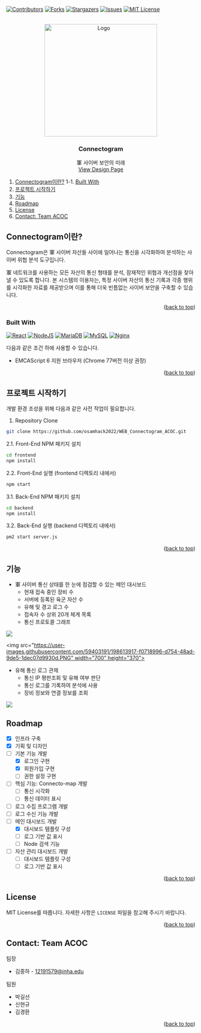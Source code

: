 
<a name="readme-top"></a>

[![Contributors][contributors-shield]][contributors-url]
[![Forks][forks-shield]][forks-url]
[![Stargazers][stars-shield]][stars-url]
[![Issues][issues-shield]][issues-url]
[![MIT License][license-shield]][license-url]

<!-- PROJECT LOGO -->
<br />
<div align="center">
  <a href="https://github.com/osamhack2022/WEB_Connectogram_ACOC">
    <img src="https://godbell.kr/content/images/2022/10/logo.JPG" alt="Logo" width="300" height="300">
  </a>

<h3 align="center">Connectogram</h3>

  <p align="center">
    軍 사이버 보안의 미래
    <br />
    <a href="https://www.figma.com/file/w4HFPuxqQCViAglWjtuOTC/Connectogram?node-id=179%3A740">View Design Page</a>
  </p>
</div>

<!-- TABLE OF CONTENTS -->
1. [Connectogram이란?](#connectogram이란?)
	1-1.  [Built With](#built-with)
3. [프로젝트 시작하기](#프로젝트-시작하기)
4. [기능](#기능)
5. [Roadmap](#roadmap)
6. [License](#license)
7. [Contact: Team ACOC](#contact--team-acoc)



<!-- ABOUT THE PROJECT -->
## Connectogram이란?

Connectogram은 軍 사이버 자산들 사이에 일어나는 통신을 시각화하여 분석하는 사이버 위협 분석 도구입니다. 

軍 네트워크를 사용하는 모든 자산의 통신 형태를 분석, 잠재적인 위협과 개선점을 찾아낼 수 있도록 합니다. 본 시스템의 이용자는, 특정 사이버 자산의 통신 기록과 각종 행위를 시각화한 자료를 제공받으며 이를 통해 더욱 빈틈없는 사이버 보안을 구축할 수 있습니다.

<p align="right">(<a href="#readme-top">back to top</a>)</p>

### Built With
 [![React][React.js]][React-url]
 [![NodeJS][Node.js]][Node-url]
 [![MariaDB][MariaDB]][MariaDB-url]
 [![MySQL][MySQL]][MySQL-url]
 [![Nginx][Nginx]][Nginx-url]
 
 다음과 같은 조건 하에 사용할 수 있습니다.
 - EMCAScript 6 지원 브라우저 (Chrome 77버전 이상 권장)

<p align="right">(<a href="#readme-top">back to top</a>)</p>



<!-- GETTING STARTED -->
## 프로젝트 시작하기

개발 환경 조성을 위해 다음과 같은 사전 작업이 필요합니다.
 1. Repository Clone
   ```sh
   git clone https://github.com/osamhack2022/WEB_Connectogram_ACOC.git
   ```
2.1. Front-End NPM 패키지 설치
   ```sh
   cd frontend
   npm install
   ```
2.2. Front-End 실행 (frontend 디렉토리 내에서)
   ```sh
   npm start
   ```
3.1. Back-End NPM 패키지 설치
   ```sh
   cd backend
   npm install
   ```
3.2. Back-End 실행 (backend 디렉토리 내에서)
   ```sh
   pm2 start server.js
   ```

<p align="right">(<a href="#readme-top">back to top</a>)</p>

<!-- USAGE EXAMPLES -->
## 기능



* 軍 사이버 통신 상태를 한 눈에 점검할 수 있는 메인 대시보드
	* 현재 접속 중인 장비 수
	* 서버에 등록된 육군 자산 수
	* 유해 및 경고 로그 수
	* 접속자 수 상위 20개 체계 목록
	* 통신 프로토콜 그래프

<img src="https://godbell.kr/content/images/2022/10/Screenshot_20221018-151500_Chrome.jpg">


<img src="https://user-images.githubusercontent.com/59403191/198613917-f0718996-d754-48ad-9de5-1dec07d9930d.PNG" width="700" height="370">

* 유해 통신 로그 관제
	* 통신 IP 평판조회 및 유해 여부 판단
	* 통신 로그를 기록하여 분석에 사용
	* 장비 정보와 연결 정보를 조회

<img src="https://godbell.kr/content/images/2022/10/0cc5ad22-fdf1-4cd6-8380-8368bab480e1.png">


<!-- ROADMAP -->
## Roadmap

- [x] 인프라 구축
- [x] 기획 및 디자인
- [ ] 기본 기능 개발
	- [x] 로그인 구현
	- [x] 회원가입 구현
	- [ ] 권한 설정 구현
- [ ] 핵심 기능: Connecto-map 개발
	- [ ] 통신 시각화
	- [ ] 통신 데이터 표시
- [ ] 로그 수집 프로그램 개발
- [ ] 로그 수신 기능 개발
- [ ] 메인 대시보드 개발
	- [x] 대시보드 템플릿 구성
	- [ ] 로그 기반 값 표시
	- [ ] Node 검색 기능
- [ ] 자산 관리 대시보드 개발
	- [ ] 대시보드 템플릿 구성
	- [ ] 로그 기반 값 표시

<p align="right">(<a href="#readme-top">back to top</a>)</p>

<!-- LICENSE -->
## License

MIT License를 따릅니다. 자세한 사항은 `LICENSE` 파일을 참고해 주시기 바랍니다. 

<p align="right">(<a href="#readme-top">back to top</a>)</p>

<!-- CONTACT -->
## Contact: Team ACOC
팀장 
- 김종하 - 12191579@inha.edu

팀원
- 박길선
- 신현규
- 김경환

<p align="right">(<a href="#readme-top">back to top</a>)</p>

<!-- MARKDOWN LINKS & IMAGES -->
<!-- https://www.markdownguide.org/basic-syntax/#reference-style-links -->
[contributors-shield]: https://img.shields.io/github/contributors/osamhack2022/WEB_Connectogram_ACOC.svg?style=for-the-badge
[contributors-url]: https://github.com/osamhack2022/WEB_Connectogram_ACOC/graphs/contributors
[forks-shield]: https://img.shields.io/github/forks/osamhack2022/WEB_Connectogram_ACOC.svg?style=for-the-badge
[forks-url]: https://github.com/osamhack2022/WEB_Connectogram_ACOC/network/members
[stars-shield]: https://img.shields.io/github/stars/osamhack2022/WEB_Connectogram_ACOC.svg?style=for-the-badge
[stars-url]: https://github.com/osamhack2022/WEB_Connectogram_ACOC/stargazers
[issues-shield]: https://img.shields.io/github/issues/osamhack2022/WEB_Connectogram_ACOC.svg?style=for-the-badge
[issues-url]: https://github.com/osamhack2022/WEB_Connectogram_ACOC/issues
[license-shield]: https://img.shields.io/github/license/osamhack2022/WEB_Connectogram_ACOC.svg?style=for-the-badge
[license-url]: https://github.com/osamhack2022/WEB_Connectogram_ACOC/blob/master/LICENSE.txt
[linkedin-shield]: https://img.shields.io/badge/-LinkedIn-black.svg?style=for-the-badge&logo=linkedin&colorB=555
[linkedin-url]: https://linkedin.com/in/linkedin_username
[product-screenshot]: images/screenshot.png

[React.js]: https://img.shields.io/badge/React-20232A?style=for-the-badge&logo=react&logoColor=61DAFB
[React-url]: https://reactjs.org/
[Node.js]: https://img.shields.io/badge/Node.js-20232A?style=for-the-badge&logo=Node.js
[Node-url]: https://nodejs.org/
[MariaDB]: https://img.shields.io/badge/MariaDB-20232A?style=for-the-badge&logo=MariaDB
[MariaDB-url]: https://mariadb.org/
[MySQL]: https://img.shields.io/badge/MySQL-20232A?style=for-the-badge&logo=MySQL
[MySQL-url]: https://www.mysql.com/
[Nginx]: https://img.shields.io/badge/Nginx-20232A?style=for-the-badge&logo=Nginx
[Nginx-url]: https://www.nginx.com/
